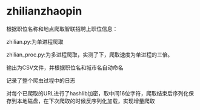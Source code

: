 # zhilianzhaopin
根据职位名称和地点爬取智联招聘上职位信息：

zhilian.py:为单进程爬取

zhilian_proc.py:为多进程爬取，实测了下，爬取速度为单进程的三倍。

输出为CSV文件，并根据职位名和城市名自动命名

记录了整个爬虫过程中的日志

对每个已爬取的URL进行了hashlib加密，取中间16位字符，爬取结束后序列化保存到本地磁盘，在下次爬取的时候反序列化加载，实现增量爬取
